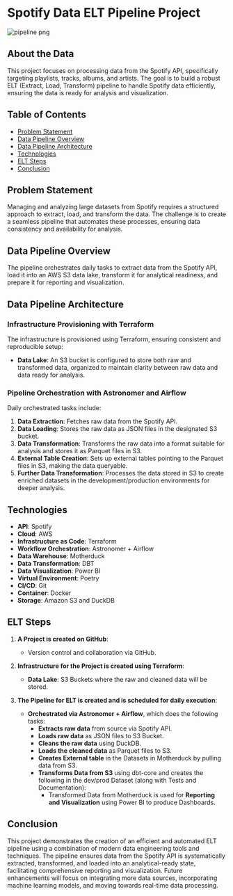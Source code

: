 # Spotify Data ELT Pipeline Project

![pipeline png](https://github.com/danielmschaves/spotify-etl-aws/assets/115505626/b7f2aa2e-72a3-4f6e-9a01-80125d24f1c9)


## About the Data

This project focuses on processing data from the Spotify API, specifically targeting playlists, tracks, albums, and artists. The goal is to build a robust ELT (Extract, Load, Transform) pipeline to handle Spotify data efficiently, ensuring the data is ready for analysis and visualization.

## Table of Contents
- [Problem Statement](#problem-statement)
- [Data Pipeline Overview](#data-pipeline-overview)
- [Data Pipeline Architecture](#data-pipeline-architecture)
- [Technologies](#technologies)
- [ELT Steps](#elt-steps)
- [Conclusion](#conclusion)

## Problem Statement

Managing and analyzing large datasets from Spotify requires a structured approach to extract, load, and transform the data. The challenge is to create a seamless pipeline that automates these processes, ensuring data consistency and availability for analysis.

## Data Pipeline Overview

The pipeline orchestrates daily tasks to extract data from the Spotify API, load it into an AWS S3 data lake, transform it for analytical readiness, and prepare it for reporting and visualization.

## Data Pipeline Architecture

### Infrastructure Provisioning with Terraform

The infrastructure is provisioned using Terraform, ensuring consistent and reproducible setup:

- **Data Lake**: An S3 bucket is configured to store both raw and transformed data, organized to maintain clarity between raw data and data ready for analysis.

### Pipeline Orchestration with Astronomer and Airflow

Daily orchestrated tasks include:

1. **Data Extraction**: Fetches raw data from the Spotify API.
2. **Data Loading**: Stores the raw data as JSON files in the designated S3 bucket.
3. **Data Transformation**: Transforms the raw data into a format suitable for analysis and stores it as Parquet files in S3.
4. **External Table Creation**: Sets up external tables pointing to the Parquet files in S3, making the data queryable.
5. **Further Data Transformation**: Processes the data stored in S3 to create enriched datasets in the development/production environments for deeper analysis.

## Technologies

- **API**: Spotify
- **Cloud**: AWS
- **Infrastructure as Code**: Terraform
- **Workflow Orchestration**: Astronomer + Airflow
- **Data Warehouse**: Motherduck
- **Data Transformation**: DBT
- **Data Visualization**: Power BI
- **Virtual Environment**: Poetry
- **CI/CD**: Git
- **Container**: Docker
- **Storage**: Amazon S3 and DuckDB

## ELT Steps

1. **A Project is created on GitHub**:
   - Version control and collaboration via GitHub.
   
2. **Infrastructure for the Project is created using Terraform**:
   - **Data Lake**: S3 Buckets where the raw and cleaned data will be stored.

3. **The Pipeline for ELT is created and is scheduled for daily execution**:
   - **Orchestrated via Astronomer + Airflow**, which does the following tasks:
     - **Extracts raw data** from source via Spotify API.
     - **Loads raw data** as JSON files to S3 Bucket.
     - **Cleans the raw data** using DuckDB.
     - **Loads the cleaned data** as Parquet files to S3.
     - **Creates External table** in the Datasets in Motherduck by pulling data from S3.
     - **Transforms Data from S3** using dbt-core and creates the following in the dev/prod Dataset (along with Tests and Documentation):
       - Transformed Data from Motherduck is used for **Reporting and Visualization** using Power BI to produce Dashboards.

## Conclusion

This project demonstrates the creation of an efficient and automated ELT pipeline using a combination of modern data engineering tools and techniques. The pipeline ensures data from the Spotify API is systematically extracted, transformed, and loaded into an analytical-ready state, facilitating comprehensive reporting and visualization. Future enhancements will focus on integrating more data sources, incorporating machine learning models, and moving towards real-time data processing.
